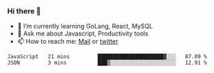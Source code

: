 ### Hi there 👋

- 🌱 I’m currently learning GoLang, React, MySQL
- 💬 Ask me about Javascript, Productivity tools 
- 📫 How to reach me: [Mail](mailto:kvaishak47@gmail.com) or [twitter](https://twitter.com/kvaish4k)

<!--START_SECTION:waka-->
```text
JavaScript   21 mins         █████████████████████▓░░░   87.09 % 
JSON         3 mins          ███▒░░░░░░░░░░░░░░░░░░░░░   12.91 % 
```
<!--END_SECTION:waka-->
